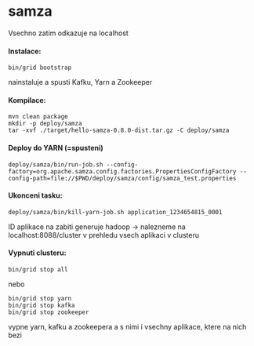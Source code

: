 # samza

Vsechno zatim odkazuje na localhost

#### Instalace:
  `bin/grid bootstrap`
  
nainstaluje a spusti Kafku, Yarn a Zookeeper
    
#### Kompilace:
 ```
 mvn clean package
 mkdir -p deploy/samza
 tar -xvf ./target/hello-samza-0.8.0-dist.tar.gz -C deploy/samza
 ```
 
#### Deploy do YARN (=spusteni)
  `deploy/samza/bin/run-job.sh --config-factory=org.apache.samza.config.factories.PropertiesConfigFactory --config-path=file://$PWD/deploy/samza/config/samza_test.properties`
  
#### Ukonceni tasku:
`deploy/samza/bin/kill-yarn-job.sh application_1234654815_0001`

ID aplikace na zabiti generuje hadoop -> nalezneme na localhost:8088/cluster v prehledu vsech aplikaci v clusteru

#### Vypnuti clusteru:
 `bin/grid stop all`
 
 nebo 
 
 ```
 bin/grid stop yarn
 bin/grid stop kafka
 bin/grid stop zookeeper
 ```
 vypne yarn, kafku a zookeepera a s nimi i vsechny aplikace, ktere na nich bezi
